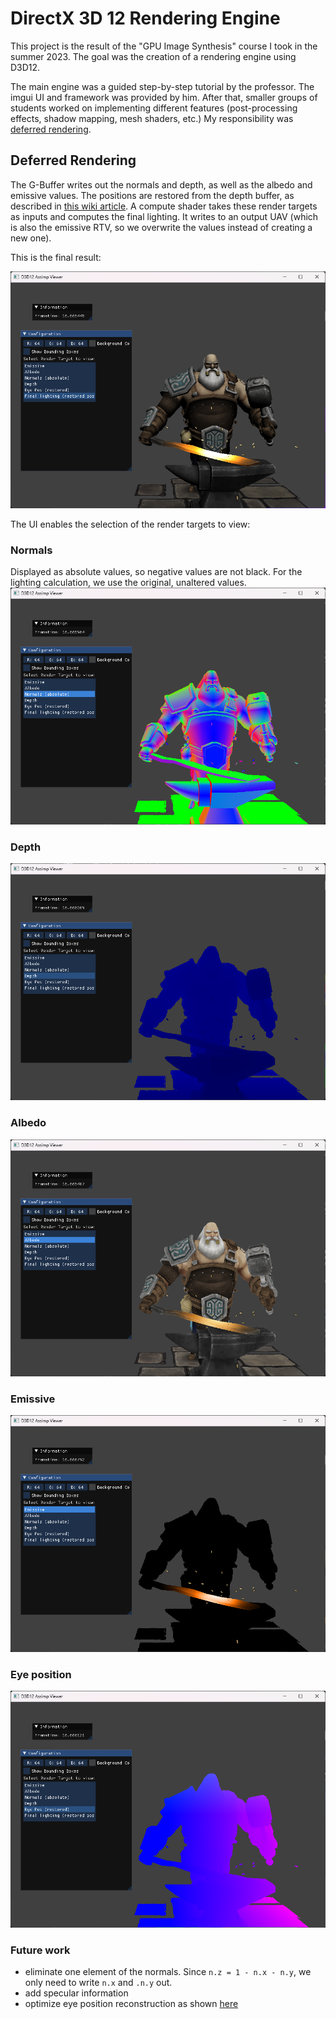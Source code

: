 # DirectX 3D 12 Rendering Engine

This project is the result of the "GPU Image Synthesis" course I took in the summer 2023.
The goal was the creation of a rendering engine using D3D12.

The main engine was a guided step-by-step tutorial by the professor. The imgui UI and framework was provided by him.
After that, smaller groups of students worked on implementing different features (post-processing effects, shadow mapping, mesh shaders, etc.)
My responsibility was [deferred rendering](https://github.com/OutOfCache/D3D12RenderingEngine/tree/deferred).
## Deferred Rendering

The G-Buffer writes out the normals and depth, as well as the albedo and emissive values. 
The positions are restored from the depth buffer, as described in [this wiki article](https://www.khronos.org/opengl/wiki/Compute_eye_space_from_window_space#From_XYZ_of_gl_FragCoord).
A compute shader takes these render targets as inputs and computes the final lighting. It writes to an output UAV (which is also the emissive RTV, so we overwrite the values instead of creating a new one).

This is the final result:

![Final result after deferred lighting pass](imgs/d3d12-final-lighting.png)

The UI enables the selection of the render targets to view:

### Normals
Displayed as absolute values, so negative values are not black. For the lighting calculation, we use the original, unaltered values.
![Normals Render Target View](imgs/d3d12-normals.png)
### Depth
![Depth Render Target View](imgs/d3d12-depth.png)
### Albedo
![Albedo Render Target View](imgs/d3d12-albedo.png)
### Emissive
![Emissive Render Target View](imgs/d3d12-emissive.png)
### Eye position
![Normals Render Target View](imgs/d3d12-eye-pos.png)

### Future work
- eliminate one element of the normals. Since `n.z = 1 - n.x - n.y`, we only need to write `n.x` and `.n.y` out.
- add specular information
- optimize eye position reconstruction as shown [here](https://www.khronos.org/opengl/wiki/Compute_eye_space_from_window_space#Optimized_method_from_XYZ_of_gl_FragCoord)

